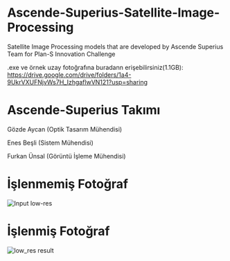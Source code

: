 # Ascende-Superius-Satellite-Image-Processing
Satellite Image Processing models that are developed by Ascende Superius Team for Plan-S Innovation Challenge

.exe ve örnek uzay fotoğrafına buradann erişebilirsiniz(1.1GB): 
https://drive.google.com/drive/folders/1a4-9UkrVXUFNjvWs7H_IzhgaflwVN121?usp=sharing

# Ascende-Superius Takımı
Gözde Aycan (Optik Tasarım Mühendisi)

Enes Beşli (Sistem Mühendisi)

Furkan Ünsal (Görüntü İşleme Mühendisi)


# İşlenmemiş Fotoğraf
![Input low-res](https://user-images.githubusercontent.com/89701935/188975559-a9dc9454-e7bd-4dbe-a6b9-81d86482c069.png)
# İşlenmiş Fotoğraf
![low_res result](https://user-images.githubusercontent.com/89701935/188972440-3c31224e-7185-4cda-a6a2-88da8bafc09f.png)
